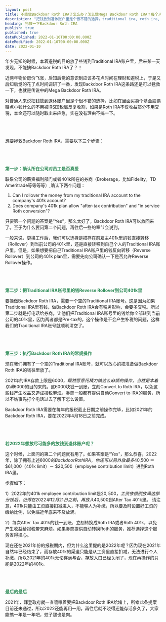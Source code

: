 ```yaml
---
layout: post
title: 不能做Backdoor Roth IRA了怎么办？怎么做Mega Backdoor Roth IRA？每个人都应该尽早关注理财和避税
description: "把钱放到退休账户里是个很不错的选择，traditional ira, roth ira, 401k, after-tax 401k, roth 401k等等等等。traditional ira里有钱，不能够backdoor roth ira了怎么办？可以试试做mega backdoor roth ira"
heading: 抢救一下Backdoor Roth IRA
publish: true
published: true
datePublished: 2022-01-10T00:00:00.000Z
dateModified: 2022-01-10T00:00:00.000Z
date: 2022-01-10
---
```


<span class="dropcap">年</span>少无知的时候，本着避税的目的放了些钱到Traditional IRA账户里，后来某一天发现，不能搞Backdoor Roth IRA了？！

近两年物价房价飞涨，后知后觉的意识到应该多花点时间在理财和避税上，于是又后知后觉的花了点时间调研了一番，发现Backdoor Roth IRA这条路还是可以拯救一下，也就是传说中的Mega Backdoor Roth IRA。

对普通人来说把钱放到退休账户里是个很不错的选择，比如在里面买卖个基金股票赚点小钱什么的不用被IRS国税局反复收割，如果是Roth IRA不仅收益部分不用交税，本金还可以随时取出来应急，实在没有理由不搞一下。

<p style="margin-bottom:70px"></p>

想要拯救Backdoor Roth IRA，需要以下三个步骤：

<p style="margin-bottom:70px"></p>


**<span style="color:#2e8b57">第一步：确认所在公司对员工是否真爱</span>**

联系公司的薪资福利部门或者401k所在的券商（Brokerage，比如Fidelity，TD Ameritrade等等等等）,确认下两个问题：

1. Can I rollover the money from my traditional IRA account to the company's 401k account?
2. Does company's 401k plan allow "after-tax contribution" and "in service Roth conversion"?

只要第一个问题的答案是“Yes”，那么太好了，Backdoor Roth IRA可以救回来了。至于为什么要问第二个问题，再往后一些的章节会说到。

一般来说，更换工作后，我们可以选择是把存在前雇主401k里的钱直接转移（Rollover）到当前公司的401k里，还是直接转移到自己个人的Traditional IRA账户里。但是，如果想要把自己Traditional IRA账户里的钱反向转移（Reverse Rollover）到公司的401k plan里，需要先向公司确认一下是否允许Reverse Rollover操作。

<p style="margin-bottom:70px"></p>

**<span style="color:#2e8b57">第二步：把Traditional IRA账号里的钱Reverse Rollover到公司401k里</span>**

要操做Backdoor Roth IRA，需要一个空的Traditional IRA账号。这是因为如果Traditional IRA里有钱，做Backdoor Roth IRA会有税务影响，会要多交税。所以第二步就是打电话给券商，让他们把Traditional IRA账号里的钱给你全部转到当前公司的401k里，因为两者都是Pre-tax的，这个操作是不会产生补税的问题，这样我们的Traditional IRA账号就顺利清空了。

<p style="margin-bottom:70px"></p>

**<span style="color:#2e8b57">第三步：执行Backdoor Roth IRA的常规操作</span>**

现在我们拥有了一个空的Traditional IRA账号，就可以放心的把准备做Backdoor Roth IRA的钱往里放了。

2021年的IRA存款上限是$6000，既然愿意花精力搞这么麻烦的操作，当然是本着存满$6000的目的来的。这6000块钱一到账，立刻Convert to Roth IRA，以免这些钱产生收益又造成报税麻烦。券商一般都有提供自动Convert to IRA的服务，所以不妨事先打个电话过去了解下怎么设置。

Backdoor Roth IRA需要在每年的报税截止日期之前操作完毕，比如2021年的Backdoor Roth IRA，要在2022年4月18日之前完成。


<p style="margin-bottom:70px"></p>

**<span style="color:#2e8b57">若2022年想放尽可能多的放钱到退休账户呢？</span>**

这个时候，上面问的第二个问题就有用了。如果答案是“Yes”，那么恭喜，2022年，除了拥有上述$6000的Backdoor Roth IRA，你还可以另外放最多$40,500 ＝ $61,000（401k limit）－ $20,500（employee contribution  limit）进到Roth IRA里。

步骤如下：

1）2022年的401k employee contribution limit是$20,500，工资依惯例放满这部分钱后，记得在2022年12月21日之前，再放入$40,500到After Tax 401k里。
请注意，401k只能由工资直接扣减进入，不能够人为补缴，所以要及时设置好工资的缴纳比例，以免临近年底来不及放满。

2）每次After Tax 401k的钱一到账，立刻转换成Roth IRA或者Roth 401k，以免产生收益给报税带来麻烦。如果券商提供自动转换Roth的服务，推荐选择这个服务省得操心。

现在还在2021年份的报税期内，但为什么这里提的是2022年呢？因为现在2021年自然年已经结束了，而存放401k的渠道只能是从工资里直接扣减，无法进行个人补缴，所以2021年的401k无论存满与否，存放入口已经关闭了，现在再操作的只能是2022年的401k。


<p style="margin-bottom:70px"></p>

**<span style="color:#2e8b57">最后的最后</span>**

2021年，拜登政府就一直嚷嚷着要把Backdoor Roth IRA给堵上，所幸此条提案目前还未通过，所以2022还能再用一用。再往后就不晓得还能存活多久了，大家能搞一年是一年吧，蚊子腿也是肉。

<p style="margin-bottom:70px"></p>
